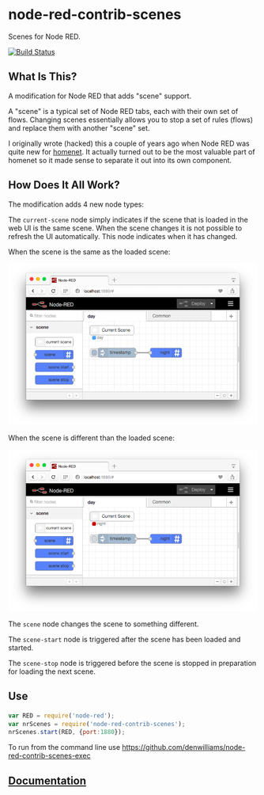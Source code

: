 # node-red-contrib-scenes

Scenes for Node RED.

[![Build Status](https://travis-ci.org/denwilliams/node-red-contrib-scenes.svg?branch=master)](https://travis-ci.org/denwilliams/node-red-contrib-scenes)

## What Is This?

A modification for Node RED that adds "scene" support.

A "scene" is a typical set of Node RED tabs, each with their own set of flows.
Changing scenes essentially allows you to stop a set of rules (flows) and replace
them with another "scene" set.

I originally wrote (hacked) this a couple of years ago when Node RED was quite
new for [homenet](https://github.com/denwilliams/homenet-core). It actually turned
out to be the most valuable part of homenet so it made sense to separate it out
into its own component.

## How Does It All Work?

The modification adds 4 new node types:

The `current-scene` node simply indicates if the scene that is loaded in the web
UI is the same scene. When the scene changes it is not possible to refresh the UI
automatically. This node indicates when it has changed.

When the scene is the same as the loaded scene:

![active scene](scene-day-active.png)

When the scene is different than the loaded scene:

![inactive scene](scene-day-inactive.png)

The `scene` node changes the scene to something different.

The `scene-start` node is triggered after the scene has been loaded and started.

The `scene-stop` node is triggered before the scene is stopped in preparation for loading the next scene.


## Use

```js
var RED = require('node-red');
var nrScenes = require('node-red-contrib-scenes');
nrScenes.start(RED, {port:1880});
```

To run from the command line use https://github.com/denwilliams/node-red-contrib-scenes-exec

## [Documentation](http://www.denwilliams.net/node-red-contrib-scenes/0.1.1/)
